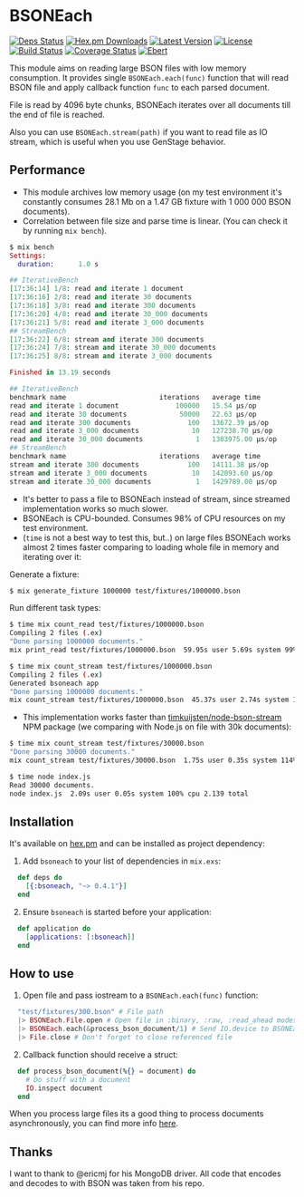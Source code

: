 # BSONEach

[![Deps Status](https://beta.hexfaktor.org/badge/all/github/Nebo15/bsoneach.svg)](https://beta.hexfaktor.org/github/Nebo15/bsoneach) [![Hex.pm Downloads](https://img.shields.io/hexpm/dw/bsoneach.svg?maxAge=3600)](https://hex.pm/packages/bsoneach) [![Latest Version](https://img.shields.io/hexpm/v/bsoneach.svg?maxAge=3600)](https://hex.pm/packages/bsoneach) [![License](https://img.shields.io/hexpm/l/bsoneach.svg?maxAge=3600)](https://hex.pm/packages/bsoneach) [![Build Status](https://travis-ci.org/Nebo15/bsoneach.svg?branch=master)](https://travis-ci.org/Nebo15/bsoneach) [![Coverage Status](https://coveralls.io/repos/github/Nebo15/bsoneach/badge.svg?branch=master)](https://coveralls.io/github/Nebo15/bsoneach?branch=master) [![Ebert](https://ebertapp.io/github/Nebo15/bsoneach.svg)](https://ebertapp.io/github/Nebo15/bsoneach)

This module aims on reading large BSON files with low memory consumption. It provides single ```BSONEach.each(func)``` function that will read BSON file and apply callback function ```func``` to each parsed document.

File is read by 4096 byte chunks, BSONEach iterates over all documents till the end of file is reached.

Also you can use ```BSONEach.stream(path)``` if you want to read file as IO stream, which is useful when you use GenStage behavior.

## Performance

* This module archives low memory usage (on my test environment it's constantly consumes 28.1 Mb on a 1.47 GB fixture with 1 000 000 BSON documents).
* Correlation between file size and parse time is linear. (You can check it by running ```mix bench```).

```elixir
$ mix bench
Settings:
  duration:      1.0 s

## IterativeBench
[17:36:14] 1/8: read and iterate 1 document
[17:36:16] 2/8: read and iterate 30 documents
[17:36:18] 3/8: read and iterate 300 documents
[17:36:20] 4/8: read and iterate 30_000 documents
[17:36:21] 5/8: read and iterate 3_000 documents
## StreamBench
[17:36:22] 6/8: stream and iterate 300 documents
[17:36:24] 7/8: stream and iterate 30_000 documents
[17:36:25] 8/8: stream and iterate 3_000 documents

Finished in 13.19 seconds

## IterativeBench
benchmark name                       iterations   average time
read and iterate 1 document              100000   15.54 µs/op
read and iterate 30 documents             50000   22.63 µs/op
read and iterate 300 documents              100   13672.39 µs/op
read and iterate 3_000 documents             10   127238.70 µs/op
read and iterate 30_000 documents             1   1303975.00 µs/op
## StreamBench
benchmark name                       iterations   average time
stream and iterate 300 documents            100   14111.38 µs/op
stream and iterate 3_000 documents           10   142093.60 µs/op
stream and iterate 30_000 documents           1   1429789.00 µs/op
```

* It's better to pass a file to BSONEach instead of stream, since streamed implementation works so much slower.
* BSONEach is CPU-bounded. Consumes 98% of CPU resources on my test environment.
* (```time``` is not a best way to test this, but..) on large files BSONEach works almost 2 times faster comparing to loading whole file in memory and iterating over it:

Generate a fixture:

```bash
$ mix generate_fixture 1000000 test/fixtures/1000000.bson
```

Run different task types:

```bash
$ time mix count_read test/fixtures/1000000.bson
Compiling 2 files (.ex)
"Done parsing 1000000 documents."
mix print_read test/fixtures/1000000.bson  59.95s user 5.69s system 99% cpu 1:05.74 total
```

```bash
$ time mix count_stream test/fixtures/1000000.bson
Compiling 2 files (.ex)
Generated bsoneach app
"Done parsing 1000000 documents."
mix count_stream test/fixtures/1000000.bson  45.37s user 2.74s system 102% cpu 46.876 total
```

* This implementation works faster than [timkuijsten/node-bson-stream](https://github.com/timkuijsten/node-bson-stream) NPM package (we comparing with Node.js on file with 30k documents):

```bash
$ time mix count_stream test/fixtures/30000.bson
"Done parsing 30000 documents."
mix count_stream test/fixtures/30000.bson  1.75s user 0.35s system 114% cpu 1.839 total
```

```bash
$ time node index.js
Read 30000 documents.
node index.js  2.09s user 0.05s system 100% cpu 2.139 total
```

## Installation

It's available on [hex.pm](https://hex.pm/packages/bsoneach) and can be installed as project dependency:

  1. Add `bsoneach` to your list of dependencies in `mix.exs`:

```elixir
  def deps do
    [{:bsoneach, "~> 0.4.1"}]
  end
```

  2. Ensure `bsoneach` is started before your application:

```elixir
  def application do
    [applications: [:bsoneach]]
  end
```

## How to use

  1. Open file and pass iostream to a ```BSONEach.each(func)``` function:

```elixir
  "test/fixtures/300.bson" # File path
  |> BSONEach.File.open # Open file in :binary, :raw, :read_ahead modes
  |> BSONEach.each(&process_bson_document/1) # Send IO.device to BSONEach.each function and pass a callback
  |> File.close # Don't forget to close referenced file
```

  2. Callback function should receive a struct:

```elixir
  def process_bson_document(%{} = document) do
    # Do stuff with a document
    IO.inspect document
  end
```

When you process large files its a good thing to process documents asynchronously, you can find more info [here](http://elixir-lang.org/docs/stable/elixir/Task.html).

## Thanks

I want to thank to @ericmj for his MongoDB driver. All code that encodes and decodes to with BSON was taken from his repo.
